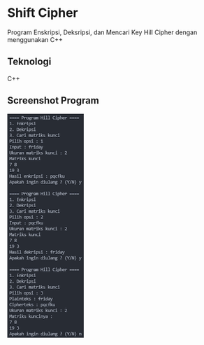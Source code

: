 # Shift Cipher
Program Enskripsi, Deksripsi, dan Mencari Key Hill Cipher dengan menggunakan C++

## Teknologi
C++

## Screenshot Program
![Screenshot Program](screenshot.png)
